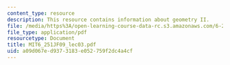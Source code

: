 ```yaml
---
content_type: resource
description: This resource contains information about geometry II.
file: /media/https%3A/open-learning-course-data-rc.s3.amazonaws.com/6-251j-introduction-to-mathematical-programming-fall-2009/a09d067ed9373183e052759f2dc4a4cf_MIT6_251JF09_lec03.pdf
file_type: application/pdf
resourcetype: Document
title: MIT6_251JF09_lec03.pdf
uid: a09d067e-d937-3183-e052-759f2dc4a4cf
---
```

